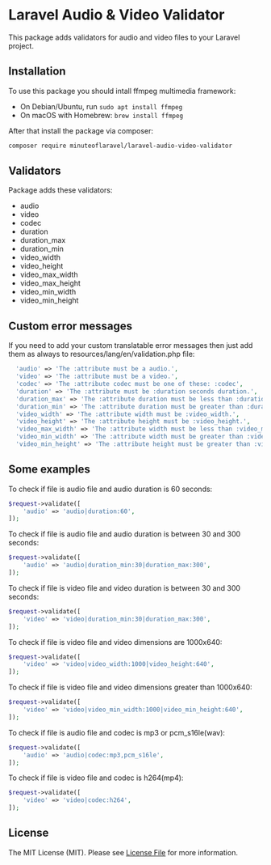 # Laravel Audio & Video Validator
This package adds validators for audio and video files to your Laravel project.

## Installation
To use this package you should intall ffmpeg multimedia framework:

- On Debian/Ubuntu, run ```sudo apt install ffmpeg```
- On macOS with Homebrew: ```brew install ffmpeg```

After that install the package via composer:

```bash
composer require minuteoflaravel/laravel-audio-video-validator
```

## Validators

Package adds these validators:
- audio
- video
- codec
- duration
- duration_max
- duration_min
- video_width
- video_height
- video_max_width
- video_max_height
- video_min_width
- video_min_height

## Custom error messages

If you need to add your custom translatable error messages then just add them as always to resources/lang/en/validation.php file:

```php
  'audio' => 'The :attribute must be a audio.',
  'video' => 'The :attribute must be a video.',
  'codec' => 'The :attribute codec must be one of these: :codec',
  'duration' => 'The :attribute must be :duration seconds duration.',
  'duration_max' => 'The :attribute duration must be less than :duration_max seconds.',
  'duration_min' => 'The :attribute duration must be greater than :duration_min seconds.',
  'video_width' => 'The :attribute width must be :video_width.',
  'video_height' => 'The :attribute height must be :video_height.',
  'video_max_width' => 'The :attribute width must be less than :video_max_width.',
  'video_min_width' => 'The :attribute width must be greater than :video_min_width.',
  'video_min_height' => 'The :attribute height must be greater than :video_min_height.',
```

## Some examples

To check if file is audio file and audio duration is 60 seconds:

```php
$request->validate([
    'audio' => 'audio|duration:60',
]);
```

To check if file is audio file and audio duration is between 30 and 300 seconds:

```php
$request->validate([
    'audio' => 'audio|duration_min:30|duration_max:300',
]);
```

To check if file is video file and video duration is between 30 and 300 seconds:

```php
$request->validate([
    'video' => 'video|duration_min:30|duration_max:300',
]);
```

To check if file is video file and video dimensions are 1000x640:

```php
$request->validate([
    'video' => 'video|video_width:1000|video_height:640',
]);
```

To check if file is video file and video dimensions greater than 1000x640:

```php
$request->validate([
    'video' => 'video|video_min_width:1000|video_min_height:640',
]);
```

To check if file is audio file and codec is mp3 or pcm_s16le(wav):

```php
$request->validate([
    'audio' => 'audio|codec:mp3,pcm_s16le',
]);
```

To check if file is video file and codec is h264(mp4):

```php
$request->validate([
    'video' => 'video|codec:h264',
]);
```


## License

The MIT License (MIT). Please see [License File](LICENSE) for more information.



